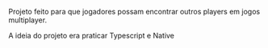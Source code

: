Projeto feito para que jogadores possam encontrar outros players em jogos multiplayer.

A ideia do projeto era praticar Typescript e Native 